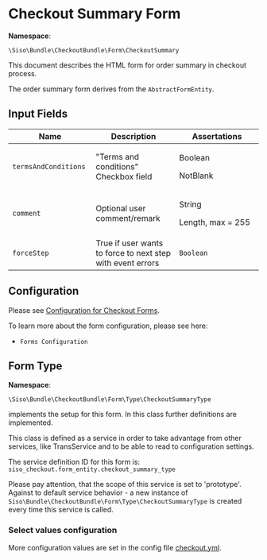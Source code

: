 # Checkout Summary Form

**Namespace**:

`\Siso\Bundle\CheckoutBundle\Form\CheckoutSummary`

This document describes the HTML form for order summary in checkout process.

The order summary form derives from the `AbstractFormEntity`.

## Input Fields

<table>
<colgroup>
<col style="width: 33%" />
<col style="width: 33%" />
<col style="width: 33%" />
</colgroup>
<thead>
<tr class="header">
<th>Name</th>
<th>Description</th>
<th>Assertations</th>
</tr>
</thead>
<tbody>
<tr>
<td><code>termsAndConditions</code></td>
<td>"Terms and conditions" Checkbox field</td>
<td><p>Boolean</p>
<p>NotBlank</p></td>
</tr>
<tr>
<td><code>comment</code></td>
<td>Optional user comment/remark</td>
<td><p>String</p>
<p>Length, max = 255</p></td>
</tr>
<tr>
<td><pre><code>forceStep</code></pre></td>
<td>True if user wants to force to next step with event errors</td>
<td><pre><code>Boolean</code></pre></td>
</tr>
</tbody>
</table>

## Configuration

Please see [Configuration for Checkout Forms](Configuration-for-Checkout-Forms_23560355.html).

To learn more about the form configuration, please see here:

  - `Forms Configuration`

## Form Type

**Namespace**:

`\Siso\Bundle\CheckoutBundle\Form\Type\CheckoutSummaryType`

implements the setup for this form. In this class further definitions are implemented. 

This class is defined as a service in order to take advantage from other services, like TransService and to be able to read to configuration settings.

The service definition ID for this form is: `siso_checkout.form_entity.checkout_summary_type`

Please pay attention, that the scope of this service is set to 'prototype'. Against to default service behavior - a new instance of `Siso\Bundle\CheckoutBundle\Form\Type\CheckoutSummaryType` is created every time this service is called.

### Select values configuration

More configuration values are set in the config file [checkout.yml](http://confluence.ng.silverproducts.de/display/EX/Configuration+for+Checkout+Forms).
